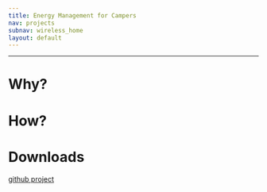 ```yaml
---
title: Energy Management for Campers
nav: projects
subnav: wireless_home
layout: default
---
```


---


# Why?

# How?

# Downloads

[github project](https://github.com/maydavid/maystrom)
